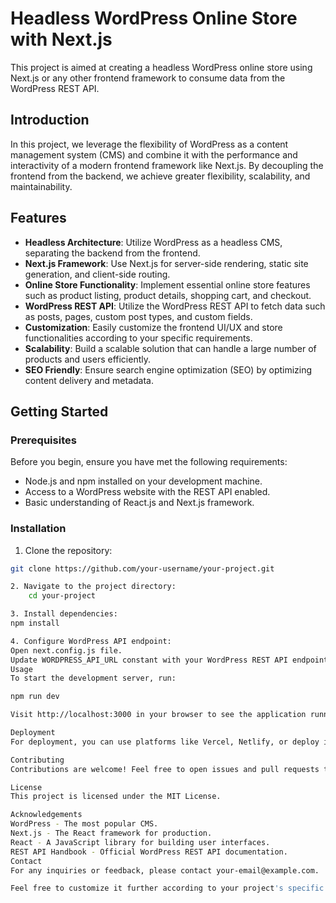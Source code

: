 # Headless WordPress Online Store with Next.js

This project is aimed at creating a headless WordPress online store using Next.js or any other frontend framework to consume data from the WordPress REST API.

## Introduction

In this project, we leverage the flexibility of WordPress as a content management system (CMS) and combine it with the performance and interactivity of a modern frontend framework like Next.js. By decoupling the frontend from the backend, we achieve greater flexibility, scalability, and maintainability.

## Features

- **Headless Architecture**: Utilize WordPress as a headless CMS, separating the backend from the frontend.
- **Next.js Framework**: Use Next.js for server-side rendering, static site generation, and client-side routing.
- **Online Store Functionality**: Implement essential online store features such as product listing, product details, shopping cart, and checkout.
- **WordPress REST API**: Utilize the WordPress REST API to fetch data such as posts, pages, custom post types, and custom fields.
- **Customization**: Easily customize the frontend UI/UX and store functionalities according to your specific requirements.
- **Scalability**: Build a scalable solution that can handle a large number of products and users efficiently.
- **SEO Friendly**: Ensure search engine optimization (SEO) by optimizing content delivery and metadata.

## Getting Started

### Prerequisites

Before you begin, ensure you have met the following requirements:

- Node.js and npm installed on your development machine.
- Access to a WordPress website with the REST API enabled.
- Basic understanding of React.js and Next.js framework.

### Installation

1. Clone the repository:

```bash
git clone https://github.com/your-username/your-project.git

2. Navigate to the project directory:
    cd your-project

3. Install dependencies:
npm install

4. Configure WordPress API endpoint:
Open next.config.js file.
Update WORDPRESS_API_URL constant with your WordPress REST API endpoint.
Usage
To start the development server, run:

npm run dev

Visit http://localhost:3000 in your browser to see the application running.

Deployment
For deployment, you can use platforms like Vercel, Netlify, or deploy it to your own server. Ensure to set up environment variables and configure your deployment settings accordingly.

Contributing
Contributions are welcome! Feel free to open issues and pull requests to contribute to this project.

License
This project is licensed under the MIT License.

Acknowledgements
WordPress - The most popular CMS.
Next.js - The React framework for production.
React - A JavaScript library for building user interfaces.
REST API Handbook - Official WordPress REST API documentation.
Contact
For any inquiries or feedback, please contact your-email@example.com.

Feel free to customize it further according to your project's specific details, such as adding screenshots, detailed setup instructions, or any additional features you plan to implement.
